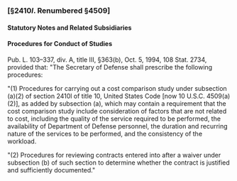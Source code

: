 ### [§2410*l*. Renumbered §4509] ###

#### **Statutory Notes and Related Subsidiaries** ####

#### Procedures for Conduct of Studies ####

Pub. L. 103–337, div. A, title III, §363(b), Oct. 5, 1994, 108 Stat. 2734, provided that: "The Secretary of Defense shall prescribe the following procedures:

"(1) Procedures for carrying out a cost comparison study under subsection (a)(2) of section 2410l of title 10, United States Code [now 10 U.S.C. 4509(a)(2)], as added by subsection (a), which may contain a requirement that the cost comparison study include consideration of factors that are not related to cost, including the quality of the service required to be performed, the availability of Department of Defense personnel, the duration and recurring nature of the services to be performed, and the consistency of the workload.

"(2) Procedures for reviewing contracts entered into after a waiver under subsection (b) of such section to determine whether the contract is justified and sufficiently documented."